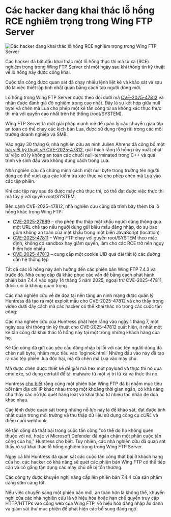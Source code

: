 # Các hacker đang khai thác lỗ hổng RCE nghiêm trọng trong Wing FTP Server

![Các hacker đang khai thác lỗ hổng RCE nghiêm trọng trong Wing FTP Server](https://www.bleepstatic.com/content/hl-images/2024/12/10/hacker-box.jpg)

Các hacker đã bắt đầu khai thác một lỗ hổng thực thi mã từ xa (RCE) nghiêm trọng trong Wing FTP Server chỉ một ngày sau khi thông tin kỹ thuật về lỗ hổng này được công khai.

Cuộc tấn công được quan sát đã chạy nhiều lệnh liệt kê và khảo sát và sau đó là việc thiết lập tính nhất quán bằng cách tạo người dùng mới.

Lỗ hổng trong Wing FTP Server được theo dõi dưới mã [CVE-2025-47812](http://nvd.nist.gov/vuln/detail/CVE-2025-47812) và nhận được đánh giá độ nghiêm trọng cao nhất. Đây là sự kết hợp giữa null byte và chèn mã Lua cho phép một kẻ tấn công từ xa không xác thực thực thi mã với quyền cao nhất trên hệ thống (root/SYSTEM).

Wing FTP Server là một giải pháp mạnh mẽ để quản lý các chuyển giao tệp an toàn có thể chạy các kịch bản Lua, được sử dụng rộng rãi trong các môi trường doanh nghiệp và SMB.

Vào ngày 30 tháng 6, nhà nghiên cứu an ninh Julien Ahrens đã công bố một [bài viết kỹ thuật về CVE-2025-47812](http://www.rcesecurity.com/2025/06/what-the-null-wing-ftp-server-rce-cve-2025-47812/), giải thích rằng lỗ hổng này xuất phát từ việc xử lý không an toàn các chuỗi null-terminated trong C++ và quá trình vệ sinh đầu vào không đúng cách trong Lua.

Nhà nghiên cứu đã chứng minh cách một null byte trong trường tên người dùng có thể vượt qua các kiểm tra xác thực và cho phép chèn mã Lua vào các tệp phiên.

Khi các tệp này sau đó được máy chủ thực thi, có thể đạt được việc thực thi mã tùy ý với quyền root/SYSTEM.

Bên cạnh CVE-2025-47812, nhà nghiên cứu cũng đã trình bày thêm ba lỗ hổng khác trong Wing FTP:

* [CVE-2025-27889](https://nvd.nist.gov/vuln/detail/CVE-2025-27889) – cho phép thu thập mật khẩu người dùng thông qua một URL chế tạo nếu người dùng gửi biểu mẫu đăng nhập, do sự bao gồm không an toàn của mật khẩu trong một biến JavaScript (location)
* [CVE-2025-47811](https://nvd.nist.gov/vuln/detail/CVE-2025-47811) – Wing FTP chạy với quyền root/SYSTEM theo mặc định, không có sandbox hay giảm quyền, làm cho các RCE trở nên nguy hiểm hơn nhiều
* [CVE-2025-47813](https://nvd.nist.gov/vuln/detail/CVE-2025-47813) – cung cấp một cookie UID quá dài tiết lộ các đường dẫn hệ thống tệp

Tất cả các lỗ hổng này ảnh hưởng đến các phiên bản Wing FTP 7.4.3 và trước đó. Nhà cung cấp đã khắc phục các vấn đề bằng cách phát hành phiên bản 7.4.4 vào ngày 14 tháng 5 năm 2025, ngoại trừ CVE-2025-47811, được coi là không quan trọng.

Các nhà nghiên cứu về đe dọa tại nền tảng an ninh mạng được quản lý Huntress đã tạo ra một exploit mẫu cho CVE-2025-47812 và cho thấy trong video dưới đây cách mà các hacker có thể khai thác nó trong các cuộc tấn công:

Các nhà nghiên cứu của Huntress phát hiện rằng vào ngày 1 tháng 7, một ngày sau khi thông tin kỹ thuật cho CVE-2025-47812 xuất hiện, ít nhất một kẻ tấn công đã khai thác lỗ hổng này tại một trong những khách hàng của họ.

Kẻ tấn công đã gửi các yêu cầu đăng nhập bị lỗi với các tên người dùng đã chèn null byte, nhắm mục tiêu vào ‘loginok.html.’ Những đầu vào này đã tạo ra các tệp phiên .lua độc hại, mà đã chèn mã Lua vào máy chủ.

Mã được chèn được thiết kế để giải mã hex một payload và thực thi nó qua cmd.exe, sử dụng certutil để tải malware từ một vị trí từ xa và thực thi nó.

Huntress [cho biết](http://www.huntress.com/blog/wing-ftp-server-remote-code-execution-cve-2025-47812-exploited-in-wild) rằng cùng một phiên bản Wing FTP đã bị nhắm mục tiêu bởi năm địa chỉ IP khác nhau trong một khoảng thời gian ngắn, có khả năng cho thấy các nỗ lực quét hàng loạt và khai thác từ nhiều tác nhân đe dọa khác nhau.

Các lệnh được quan sát trong những nỗ lực này là để khảo sát, đạt được tính nhất quán trong môi trường và thu thập dữ liệu sử dụng công cụ _cURL_ và điểm cuối webhook.

Kẻ tấn công đã thất bại trong cuộc tấn công "có thể do họ không quen thuộc với nó, hoặc vì Microsoft Defender đã ngăn chặn một phần cuộc tấn công của họ," Huntress cho biết. Tuy nhiên, các nhà nghiên cứu đã quan sát thấy rõ sự khai thác lỗ hổng nghiêm trọng trong Wing FTP Server.

Ngay cả khi Huntress đã quan sát các cuộc tấn công thất bại ở khách hàng của họ, các hacker có khả năng sẽ quét các phiên bản Wing FTP có thể tiếp cận và cố gắng tận dụng các máy chủ dễ bị tổn thương.

Các công ty được khuyến nghị nâng cấp lên phiên bản 7.4.4 của sản phẩm càng sớm càng tốt.

Nếu việc chuyển sang một phiên bản mới, an toàn hơn là không thể, khuyến nghị của các nhà nghiên cứu là vô hiệu hóa hoặc hạn chế quyền truy cập HTTP/HTTPs vào cổng web của Wing FTP, vô hiệu hóa đăng nhập ẩn danh và giám sát thư mục phiên để phát hiện các bổ sung đáng ngờ.